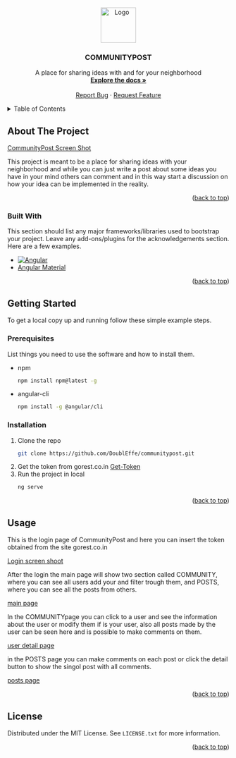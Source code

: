 <a name="readme-top"></a>


<!-- PROJECT LOGO -->
<br />
<div align="center">
  <a href="https://github.com/othneildrew/Best-README-Template">
    <img src="images/logo.png" alt="Logo" width="80" height="80">
  </a>

  <h3 align="center">COMMUNITYPOST</h3>

  <p align="center">
    A place for sharing ideas with and for your neighborhood
    <br />
    <a href="https://github.com/DoublEffe/communitypost"><strong>Explore the docs »</strong></a>
    <br />
    <br />
    <a href="https://github.com/DoublEffe/communitypost/issues">Report Bug</a>
    ·
    <a href="https://github.com/DoublEffe/communitypost/issues">Request Feature</a>
  </p>
</div>



<!-- TABLE OF CONTENTS -->
<details>
  <summary>Table of Contents</summary>
  <ol>
    <li>
      <a href="#about-the-project">About The Project</a>
      <ul>
        <li><a href="#built-with">Built With</a></li>
      </ul>
    </li>
    <li>
      <a href="#getting-started">Getting Started</a>
      <ul>
        <li><a href="#prerequisites">Prerequisites</a></li>
        <li><a href="#installation">Installation</a></li>
      </ul>
    </li>
    <li><a href="#usage">Usage</a></li>
    <li><a href="#license">License</a></li>
  </ol>
</details>



<!-- ABOUT THE PROJECT -->
## About The Project

[CommunityPost Screen Shot]()

This project is meant to be a place for sharing ideas with your neighborhood and while you can just write a post about some ideas you have in your mind
others can comment and in this way start a discussion on how your idea can be implemented in the reality.

<p align="right">(<a href="#readme-top">back to top</a>)</p>



### Built With

This section should list any major frameworks/libraries used to bootstrap your project. Leave any add-ons/plugins for the acknowledgements section. Here are a few examples.

* [![Angular][Angular.io]][Angular-url]
* [Angular Material][Angular-material]


<p align="right">(<a href="#readme-top">back to top</a>)</p>



<!-- GETTING STARTED -->
## Getting Started

To get a local copy up and running follow these simple example steps.

### Prerequisites

List things you need to use the software and how to install them.
* npm
  ```sh
  npm install npm@latest -g
  ```
* angular-cli
  ```sh
  npm install -g @angular/cli
  ```

### Installation

1. Clone the repo
   ```sh
   git clone https://github.com/DoublEffe/communitypost.git
   ```
2. Get the token from gorest.co.in
  [Get-Token](https://gorest.co.in/consumer/login)
3. Run the project in local
   ```sh
   ng serve
   ```

<p align="right">(<a href="#readme-top">back to top</a>)</p>



<!-- USAGE EXAMPLES -->
## Usage

This is the login page of CommunityPost and here you can insert the token obtained from the site gorest.co.in 

[Login screen shoot]()

After the login the main page will show two section called COMMUNITY, where you can see all users add your and filter trough them, and POSTS, where you can see all the posts from others.

[main page]()

In the COMMUNITYpage you can click to a user and see the information about the user or modify them if is your user, also all posts made by the user can be seen here and is possible to make comments on them.

[user detail page]()

in the POSTS page you can make comments on each post or click the detail button to show the singol post with all comments.

[posts page]()


<p align="right">(<a href="#readme-top">back to top</a>)</p>


<!-- LICENSE -->
## License

Distributed under the MIT License. See `LICENSE.txt` for more information.

<p align="right">(<a href="#readme-top">back to top</a>)</p>




<!-- MARKDOWN LINKS & IMAGES -->
[Angular.io]: https://angular.io/
[Angular-url]: https://img.shields.io/badge/Angular-DD0031?style=for-the-badge&logo=angular&logoColor=white
[Angular-material]: https://img.shields.io/badge/Angular%20Material-8A2BE2